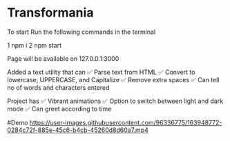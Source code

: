 # Transformania

To start Run the following commands in the terminal 

1 npm i
2 npm start

Page will be available on 127.0.0.1:3000 

Added a text utility that can
✅ Parse text from HTML
✅ Convert to lowercase, UPPERCASE, and Capitalize
✅ Remove extra spaces
✅ Can tell no of words and characters entered

Project has
✅ Vibrant animations
✅ Option to switch between light and dark mode
✅ Can greet according to time


#Demo
https://user-images.githubusercontent.com/96336775/163948772-0284c72f-885e-45c6-b4cb-45260d8d60a7.mp4

